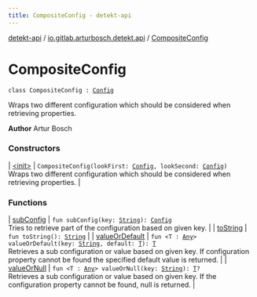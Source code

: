 ```yaml
---
title: CompositeConfig - detekt-api
---
```


[detekt-api](../../index.html) / [io.gitlab.arturbosch.detekt.api](../index.html) / [CompositeConfig](./index.html)

# CompositeConfig

`class CompositeConfig : `[`Config`](../-config/index.html)

Wraps two different configuration which should be considered when retrieving properties.

**Author**
Artur Bosch

### Constructors

| [&lt;init&gt;](-init-.html) | `CompositeConfig(lookFirst: `[`Config`](../-config/index.html)`, lookSecond: `[`Config`](../-config/index.html)`)`<br>Wraps two different configuration which should be considered when retrieving properties. |

### Functions

| [subConfig](sub-config.html) | `fun subConfig(key: `[`String`](https://kotlinlang.org/api/latest/jvm/stdlib/kotlin/-string/index.html)`): `[`Config`](../-config/index.html)<br>Tries to retrieve part of the configuration based on given key. |
| [toString](to-string.html) | `fun toString(): `[`String`](https://kotlinlang.org/api/latest/jvm/stdlib/kotlin/-string/index.html) |
| [valueOrDefault](value-or-default.html) | `fun <T : `[`Any`](https://kotlinlang.org/api/latest/jvm/stdlib/kotlin/-any/index.html)`> valueOrDefault(key: `[`String`](https://kotlinlang.org/api/latest/jvm/stdlib/kotlin/-string/index.html)`, default: `[`T`](value-or-default.html#T)`): `[`T`](value-or-default.html#T)<br>Retrieves a sub configuration or value based on given key. If configuration property cannot be found the specified default value is returned. |
| [valueOrNull](value-or-null.html) | `fun <T : `[`Any`](https://kotlinlang.org/api/latest/jvm/stdlib/kotlin/-any/index.html)`> valueOrNull(key: `[`String`](https://kotlinlang.org/api/latest/jvm/stdlib/kotlin/-string/index.html)`): `[`T`](value-or-null.html#T)`?`<br>Retrieves a sub configuration or value based on given key. If the configuration property cannot be found, null is returned. |


